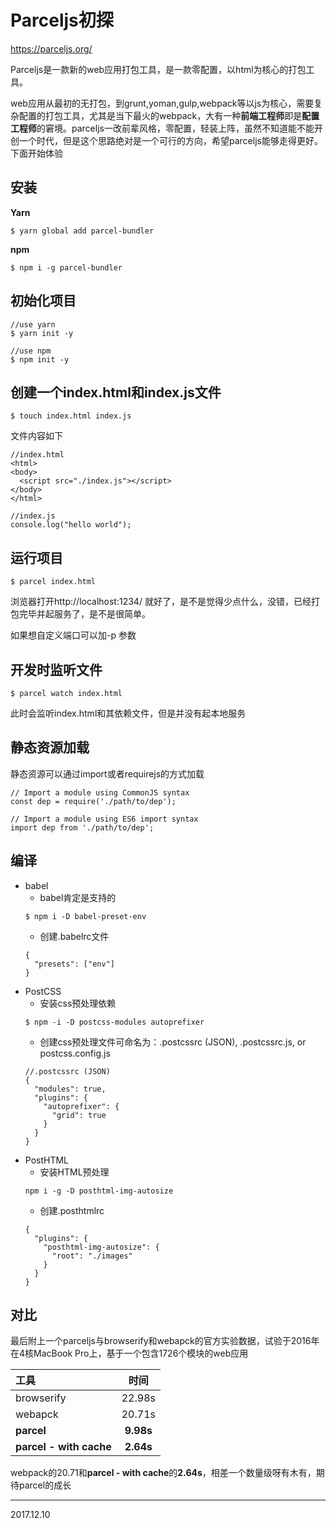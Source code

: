 # Parceljs初探

https://parceljs.org/

Parceljs是一款新的web应用打包工具，是一款零配置，以html为核心的打包工具。

web应用从最初的无打包，到grunt,yoman,gulp,webpack等以js为核心，需要复杂配置的打包工具，尤其是当下最火的webpack，大有一种**前端工程师**即是**配置工程师**的窘境。parceljs一改前辈风格，零配置，轻装上阵，虽然不知道能不能开创一个时代，但是这个思路绝对是一个可行的方向，希望parceljs能够走得更好。下面开始体验
## 安装
**Yarn**

```
$ yarn global add parcel-bundler
```

**npm**

```
$ npm i -g parcel-bundler
```
## 初始化项目

```
//use yarn
$ yarn init -y

//use npm
$ npm init -y
```

## 创建一个index.html和index.js文件
```
$ touch index.html index.js
```

文件内容如下
```
//index.html
<html>
<body>
  <script src="./index.js"></script>
</body>
</html>
```

```
//index.js
console.log("hello world");
```

## 运行项目
```
$ parcel index.html
```

浏览器打开http://localhost:1234/ 就好了，是不是觉得少点什么，没错，已经打包完毕并起服务了，是不是很简单。

如果想自定义端口可以加-p <port number> 参数

## 开发时监听文件
```
$ parcel watch index.html
```
此时会监听index.html和其依赖文件，但是并没有起本地服务

## 静态资源加载
静态资源可以通过import或者requirejs的方式加载

```
// Import a module using CommonJS syntax
const dep = require('./path/to/dep');

// Import a module using ES6 import syntax
import dep from './path/to/dep';
```

## 编译
* babel
    - babel肯定是支持的
    ```
    $ npm i -D babel-preset-env
    ```
    - 创建.babelrc文件
    ```
    {
      "presets": ["env"]
    }
    ```
* PostCSS
    - 安装css预处理依赖
    ```
    $ npm -i -D postcss-modules autoprefixer
    ```
    - 创建css预处理文件可命名为：.postcssrc (JSON), .postcssrc.js, or postcss.config.js
    ```
    //.postcssrc (JSON)
    {
      "modules": true,
      "plugins": {
        "autoprefixer": {
          "grid": true
        }
      }
    }

    ```
* PostHTML
    - 安装HTML预处理
    ```
    npm i -g -D posthtml-img-autosize
    ```
    - 创建.posthtmlrc
    ```
    {
      "plugins": {
        "posthtml-img-autosize": {
          "root": "./images"
        }
      }
    }
    ```

## 对比
最后附上一个parceljs与browserify和webapck的官方实验数据，试验于2016年在4核MacBook Pro上，基于一个包含1726个模块的web应用

|工具|时间|
|:-|:-:|
|browserify|22.98s|
|webapck|20.71s|
|**parcel**|**9.98s**|
|**parcel - with cache**|**2.64s**|

webpack的20.71和**parcel - with cache**的**2.64s**，相差一个数量级呀有木有，期待parcel的成长

* * *
2017.12.10
